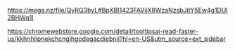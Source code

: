 https://mega.nz/file/QyRQ3byL#BpXBI1423FAVijX8WzaNzsbJitY5Ew4g1DUI2BHWq1I


https://chromewebstore.google.com/detail/tooltipsai-read-faster-us/kkhnhlipnekchcngjhgodegacdiebnii?hl=en-US&utm_source=ext_sidebar
